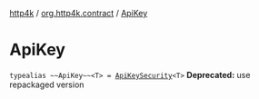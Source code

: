 [http4k](../index.md) / [org.http4k.contract](index.md) / [ApiKey](./-api-key.md)

# ApiKey

`typealias ~~ApiKey~~<T> = `[`ApiKeySecurity`](../org.http4k.contract.security/-api-key-security/index.md)`<T>`
**Deprecated:** use repackaged version

